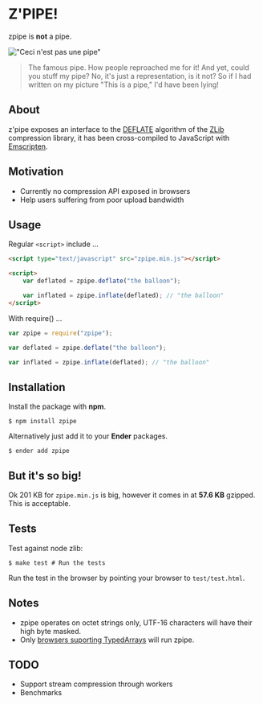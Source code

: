 # Z'PIPE!

zpipe is **not** a pipe.

!["Ceci n'est pas une pipe"](http://upload.wikimedia.org/wikipedia/en/thumb/b/b9/MagrittePipe.jpg/300px-MagrittePipe.jpg "Ceci n'est pas une pipe")

>The famous pipe. How people reproached me for it! And yet, could you stuff my pipe? No, it's just a representation, is it not? So if I had written on my picture "This is a pipe," I'd have been lying!

## About

z'pipe exposes an interface to the [DEFLATE](http://www.ietf.org/rfc/rfc1951.txt) algorithm of the [ZLib](http://zlib.net/) compression library, it has been cross-compiled to JavaScript with [Emscripten](https://github.com/kripken/emscripten).

## Motivation

* Currently no compression API exposed in browsers
* Help users suffering from poor upload bandwidth

## Usage

Regular `<script>` include ...

``` html
<script type="text/javascript" src="zpipe.min.js"></script>

<script>
	var deflated = zpipe.deflate("the balloon");

	var inflated = zpipe.inflate(deflated); // "the balloon"
</script>
```

With require() ...

``` js
var zpipe = require("zpipe");

var deflated = zpipe.deflate("the balloon");

var inflated = zpipe.inflate(deflated); // "the balloon"
```

## Installation

Install the package with **npm**.

    $ npm install zpipe

Alternatively just add it to your **Ender** packages.

    $ ender add zpipe

## But it's so big!

Ok 201 KB for `zpipe.min.js` is big, however it comes in at **57.6 KB** gzipped. This is acceptable.

## Tests

Test against node zlib:

    $ make test # Run the tests

Run the test in the browser by pointing your browser to `test/test.html`.

## Notes

* zpipe operates on octet strings only, UTF-16 characters will have their high byte masked.
* Only [browsers suporting TypedArrays](http://caniuse.com/typedarrays) will run zpipe.

## TODO

* Support stream compression through workers
* Benchmarks

